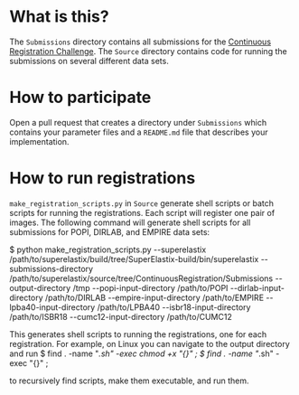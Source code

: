 # What is this?
The `Submissions` directory contains all submissions for the [Continuous Registration Challenge](https://continuousregistration.grand-challenge.org/). The `Source` directory contains code for running the submissions on several different data sets.

# How to participate
Open a pull request that creates a directory under `Submissions` which contains your parameter files and a `README.md` file that describes your implementation.

# How to run registrations
`make_registration_scripts.py` in `Source` generate shell scripts or batch scripts for running the registrations. Each script will register one pair of images. The following command will generate shell scripts for all submissions for POPI, DIRLAB, and EMPIRE data sets:

   $ python make_registration_scripts.py
      --superelastix /path/to/superelastix/build/tree/SuperElastix-build/bin/superelastix
      --submissions-directory /path/to/superelastix/source/tree/ContinuousRegistration/Submissions
      --output-directory /tmp
      --popi-input-directory /path/to/POPI
      --dirlab-input-directory /path/to/DIRLAB
      --empire-input-directory /path/to/EMPIRE
      --lpba40-input-directory /path/to/LPBA40
      --isbr18-input-directory /path/to/ISBR18
      --cumc12-input-directory /path/to/CUMC12

This generates shell scripts to running the registrations, one for each registration. For example, on Linux you can navigate to the output directory and run
    $ find . -name "*.sh" -exec chmod +x "{}" \;
    $ find . -name "*.sh" -exec "{}" \;

to recursively find scripts, make them executable, and run them.
